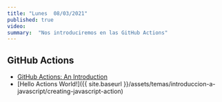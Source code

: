 ```yaml
---
title: "Lunes  08/03/2021"
published: true
video: 
summary:  "Nos introduciremos en las GitHub Actions"  
---
```



## GitHub Actions

* [GitHub Actions: An Introduction]({{site.baseurl}}/assets/temas/introduccion-a-javascript/github-actions)
* [Hello Actions World!]({{ site.baseurl }}/assets/temas/introduccion-a-javascript/creating-javascript-action)